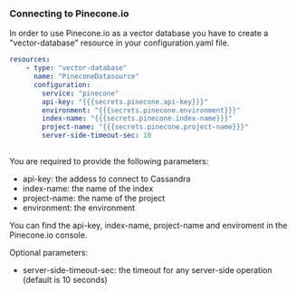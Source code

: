 ### Connecting to Pinecone.io

In order to use Pinecone.io as a vector database you have to create a "vector-database" resource in your configuration.yaml file.

```yaml
resources:
    - type: "vector-database"
      name: "PineconeDatasource"
      configuration:
        service: "pinecone"
        api-key: "{{{secrets.pinecone.api-key}}}"
        environment: "{{{secrets.pinecone.environment}}}"
        index-name: "{{{secrets.pinecone.index-name}}}"
        project-name: "{{{secrets.pinecone.project-name}}}"
        server-side-timeout-sec: 10
      
```

You are required to provide the following parameters:
- api-key: the addess to connect to Cassandra
- index-name: the name of the index
- project-name: the name of the project
- environment: the environment

You can find the api-key, index-name, project-name and enviroment in the Pinecone.io console.

Optional parameters:
- server-side-timeout-sec: the timeout for any server-side operation (default is 10 seconds)